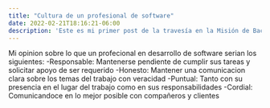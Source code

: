 ```yaml
---
title: "Cultura de un profesional de software"
date: 2022-02-21T18:16:21-06:00
description: 'Este es mi primer post de la travesía en la Misión de Backend con Node JS de Launch X.'
---
```


Mi opinion sobre lo que un profecional en desarrollo de software serian los siguientes:
-Responsable: Mantenerse pendiente de cumplir sus tareas y solicitar apoyo de ser requerido
-Honesto: Mantener una comunicacion clara sobre los temas del trabajo con veracidad
-Puntual: Tanto con su presencia en el lugar del trabajo como en sus responsabilidades
-Cordial: Comunicandoce en lo mejor posible con compañeros y clientes
